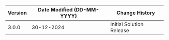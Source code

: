 | **Version** | **Date Modified (DD-MM-YYYY)** | **Change History**                                 |
|-------------|--------------------------------|----------------------------------------------------|
| 3.0.0       | 30-12-2024                     | Initial Solution Release                           |
